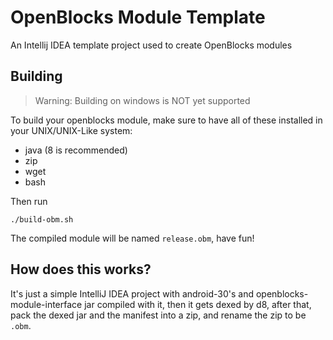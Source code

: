 # OpenBlocks Module Template
An Intellij IDEA template project used to create OpenBlocks modules

## Building
> Warning: Building on windows is NOT yet supported

To build your openblocks module, make sure to have all of these installed in your UNIX/UNIX-Like system:
 - java (8 is recommended)
 - zip
 - wget
 - bash

Then run
```
./build-obm.sh
```

The compiled module will be named `release.obm`, have fun!

## How does this works?
It's just a simple IntelliJ IDEA project with android-30's and openblocks-module-interface jar compiled with it, then it gets dexed by d8, after that, pack the dexed jar and the manifest into a zip, and rename the zip to be `.obm`.

